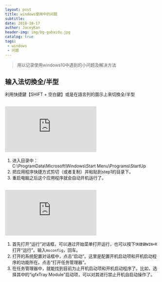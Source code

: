 ```yaml
---
layout: post
title: windows使用中的问题
subtitle: 
date: 2018-10-17
author: JaceyKan
header-img: img/bg-gubaidu.jpg
catalog: true
tags: 
 - windows
 - 问题
---
```


> 用以记录使用windows10中遇到的小问题及解决方法

## 输入法切換全/半型
利用快捷鍵【SHIFT + 空白鍵】或是在語言列的圖示上來切換全/半型

## ![win10把应用程序加入开机启动项](https://jingyan.baidu.com/article/90895e0ff3a41f64ec6b0bc3.html)
1. 进入目录中：   
C:\ProgramData\Microsoft\Windows\Start Menu\Programs\StartUp
2. 把应用程序快捷方式剪切（或者复制）并粘贴到step1的目录下。   
3. 重启电脑之后这个应用程序就会自动开机运行了。   

## ![win10怎么禁止开机启动项](https://jingyan.baidu.com/article/3c48dd3466706ae10ae3585b.html)
1. 首先打开“运行”对话框，可以通过开始菜单打开运行，也可以按下`快捷键WIN+R`打开“运行”。输入`msconfig`，回车。
2. 打开的系统配置对话框中，点击“启动”。这里是配置开机启动项和开机启动程序的功能所在。点击“打开任务管理器”。
3. 在任务管理器中，就能找到目前为止开机启动项和开机启动程序了。比如，选择其中的“igfxTray Module”启动项，可以对其进行禁止开机自启动操作了。


